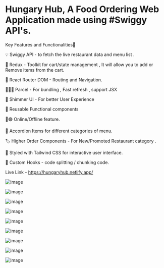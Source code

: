 <h1><strong>Hungary Hub, A Food Ordering Web Application made using #Swiggy API's.</strong></h1>


Key Features and Functionalities🚀

💡 Swiggy API - to fetch the live restaurant data and menu list .

🎯 Redux - Toolkit for cart/state management , It will allow you to add or Remove items from the cart.

🧭 React Router DOM - Routing and Navigation.

🙅🏻‍♂ Parcel - For bundling , Fast refresh , support JSX

💬 Shimmer UI - For better User Experience

📌 Reusable Functional components

🔴🟢 Online/Offline feature.

📸 Accordion Items for different categories of menu.

🏷 Higher Order Components - For New/Promoted Restaurant category .

💫 Styled with Tailwind CSS for interactive user interface.

📍 Custom Hooks - code splitting / chunking code.



Live Link - https://hungaryhub.netlify.app/


![image](https://github.com/sakshi5111/Hungary-Hub/assets/72803817/84d06981-73f1-4e70-aef9-7275248f9dea)

![image](https://github.com/sakshi5111/Hungary-Hub/assets/72803817/0c934fd1-d5d2-4a3f-8ce7-835ff720db68)

![image](https://github.com/sakshi5111/Hungary-Hub/assets/72803817/f6f31a54-fffe-4af9-b0de-2ba56b95126e)

![image](https://github.com/sakshi5111/Hungary-Hub/assets/72803817/a2a414b2-109e-4df4-9377-b56d420b1861)

![image](https://github.com/sakshi5111/Hungary-Hub/assets/72803817/1d8989fa-94e0-478a-bc53-128064836caf)

![image](https://github.com/sakshi5111/Hungary-Hub/assets/72803817/4eed5f3b-b69c-4728-b47a-bdb6bc267cda)

![image](https://github.com/sakshi5111/Hungary-Hub/assets/72803817/a1eb2151-cff0-4e80-a01c-471bb90825b4)

![image](https://github.com/sakshi5111/Hungary-Hub/assets/72803817/b435f45f-2857-48c6-a11f-44ac638b7174)

![image](https://github.com/sakshi5111/Hungary-Hub/assets/72803817/d88ae9b2-43fe-40eb-9861-cf8a886f4eaa)














